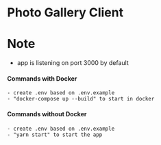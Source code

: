 # Photo Gallery Client

# Note

- app is listening on port 3000 by default
#### Commands with Docker

```
- create .env based on .env.example
- "docker-compose up --build" to start in docker
```

#### Commands without Docker

```
- create .env based on .env.example
- "yarn start" to start the app
```
